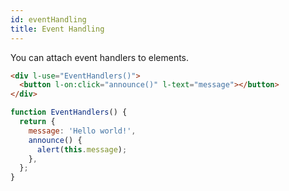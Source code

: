 ```yaml
---
id: eventHandling
title: Event Handling
---
```


You can attach event handlers to elements.

```html
<div l-use="EventHandlers()">
  <button l-on:click="announce()" l-text="message"></button>
</div>
```

```javascript
function EventHandlers() {
  return {
    message: 'Hello world!',
    announce() {
      alert(this.message);
    },
  };
}
```

